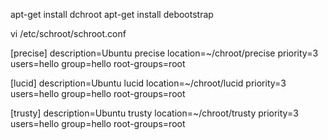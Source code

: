 
apt-get install dchroot
apt-get install debootstrap

vi /etc/schroot/schroot.conf

[precise]
description=Ubuntu precise
location=~/chroot/precise
priority=3
users=hello
group=hello
root-groups=root

[lucid]
description=Ubuntu lucid
location=~/chroot/lucid
priority=3
users=hello
group=hello
root-groups=root

[trusty]
description=Ubuntu trusty
location=~/chroot/trusty
priority=3
users=hello
group=hello
root-groups=root
